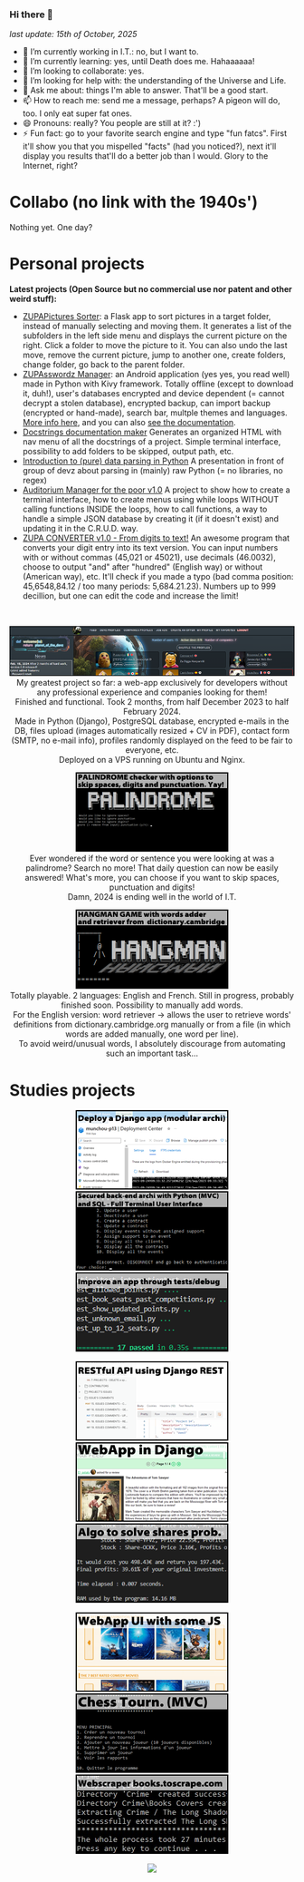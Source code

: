 ### Hi there 👋
<i>last update: 15th of October, 2025</i>


- 🔭 I’m currently working in I.T.: no, but I want to.
- 🌱 I’m currently learning: yes, until Death does me. Hahaaaaaa!
- 👯 I’m looking to collaborate: yes.
- 🤔 I’m looking for help with: the understanding of the Universe and Life.
- 💬 Ask me about: things I'm able to answer. That'll be a good start.
- 📫 How to reach me: send me a message, perhaps? A pigeon will do, too. I only eat super fat ones.
- 😄 Pronouns: really? You people are still at it? :')
- ⚡ Fun fact: go to your favorite search engine and type "fun fatcs". First it'll show you that you mispelled "facts" (had you noticed?), next it'll display you results that'll do a better job than I would. Glory to the Internet, right?

# Collabo (no link with the 1940s')
Nothing yet. One day?

# Personal projects
<b>Latest projects (Open Source but no commercial use nor patent and other weird stuff):</b><br>
- <a href="https://github.com/munchou/pictures-sorter">ZUPAPictures Sorter</a>: a Flask app to sort pictures in a target folder, instead of manually selecting and moving them. It generates a list of the subfolders in the left side menu and displays the current picture on the right. Click a folder to move the picture to it. You can also undo the last move, remove the current picture, jump to another one, create folders, change folder, go back to the parent folder.<br/>
- <a href="https://github.com/munchou/zupasswordz-manager">ZUPAsswordz Manager</a>: an Android application (yes yes, you read well) made in Python with Kivy framework. Totally offline (except to download it, duh!), user's databases encrypted and device dependent (= cannot decrypt a stolen database), encrypted backup, can import backup (encrypted or hand-made), search bar, multple themes and languages. <a href="https://planetofthedevz.com/zupasswordz_manager/">More info here</a>, and you can also <a href="https://planetofthedevz.com/zupasswordz_manager/doc/">see the documentation</a>.<br/>
- <a href="https://github.com/munchou/docstrings-docmaker">Docstrings documentation maker</a> Generates an organized HTML with nav menu of all the docstrings of a project. Simple terminal interface, possibility to add folders to be skipped, output path, etc.<br/>
- <a href="https://github.com/munchou/intro-to-data-parsing">Introduction to (pure) data parsing in Python</a> A presentation in front of group of devz about parsing in (mainly) raw Python (= no libraries, no regex)<br/>
- <a href="https://github.com/munchou/auditoriums_manager_for_the_poor">Auditorium Manager for the poor v1.0</a> A project to show how to create a terminal interface, how to create menus using while loops WITHOUT calling functions INSIDE the loops, how to call functions, a way to handle a simple JSON database by creating it (if it doesn't exist) and updating it in the C.R.U.D. way.<br/>
- <a href="https://github.com/munchou/convert_digit_number_in_text">ZUPA CONVERTER v1.0 - From digits to text!</a> An awesome program that converts your digit entry into its text version. You can input numbers with or without commas (45,021 or 45021), use decimals (46.0032), choose to output "and" after "hundred" (English way) or without (American way), etc. It'll check if you made a typo (bad comma position: 45,6548,84.12 / too many periods: 5,684.21.23). Numbers up to 999 decillion, but one can edit the code and increase the limit!<br/>
<br/>

<p align="center">
    <a href="https://www.planetofthedevz.com"><img src="/_github_images/planetofthedevz.png"/></a><br/>
    My greatest project so far: a web-app exclusively for developers without any professional experience and companies looking for them!<br>
    Finished and functional. Took 2 months, from half December 2023 to half February 2024.<br>
    Made in Python (Django), PostgreSQL database, encrypted e-mails in the DB, files upload (images automatically resized + CV in PDF), contact form (SMTP, no e-mail info), profiles randomly displayed on the feed to be fair to everyone, etc.<br>
    Deployed on a VPS running on Ubuntu and Nginx.
</p>

<p align="center">
    <a href="https://github.com/munchou/palindrome-or-not"><img src="/_github_images/palindrome_checker.png"/></a><br/>
    Ever wondered if the word or sentence you were looking at was a palindrome? Search no more! That daily question can now be easily answered! What's more, you can choose if you want to skip spaces, punctuation and digits!<br/>
    Damn, 2024 is ending well in the world of I.T.
</p>

<p align="center">
    <a href="https://github.com/munchou/hangman-game"><img src="/_github_images/hangman_game.png"/></a><br/>
    Totally playable. 2 languages: English and French. Still in progress, probably finished soon. Possibility to manually add words.<br/>
    For the English version: word retriever -> allows the user to retrieve words' definitions from dictionary.cambridge.org manually or from a file (in which words are added manually, one word per line).<br/>
    To avoid weird/unusual words, I absolutely discourage from automating such an important task...
</p>

# Studies projects
<p align="center">
    <a href="https://github.com/munchou/OpenClassrooms-Project-13"><img src="/_github_images/project13.png"/></a> 
    <a href="https://github.com/munchou/OpenClassrooms-Project-12"><img src="/_github_images/project12.png"/></a> 
    <a href="https://github.com/munchou/OpenClassrooms-Project-11"><img src="/_github_images/project11.png"/></a>
</p>
<p align="center">
    <a href="https://github.com/munchou/OpenClassroms-Project-10"><img src="/_github_images/project10.png"/></a> 
    <a href="https://github.com/munchou/OpenClassrooms-Project-9"><img src="/_github_images/project09.png"/></a> 
    <a href="https://github.com/munchou/OpenClassrooms-Project-7"><img src="/_github_images/project07.png"/></a>
</p>
<p align="center">    
    <a href="https://github.com/munchou/OpenClassrooms-Project-6"><img src="/_github_images/project06.png"/></a> 
    <a href="https://github.com/munchou/OpenClassrooms-Project-4"><img src="/_github_images/project04.png"/></a> 
    <a href="https://github.com/munchou/OpenClassrooms-Project-2"><img src="/_github_images/project02.png"/></a>
</p>

<p align="center">
    <a href="https://github.com/munchou">
      <img src="https://github-readme-stats.vercel.app/api/top-langs/?username=munchou&theme=tokyonight"/>
    </a>
</p>
